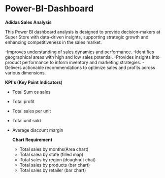 # Power-BI-Dashboard
**Adidas Sales Analysis**


This Power BI dashboard analysis is designed to provide decision-makers at Super Store with data-driven insights, supporting strategic growth and enhancing competitiveness in the sales market.

-Improves understanding of sales dynamics and performance.
-Identifies geographical areas with high and low sales potential.
-Provides insights into product performance to inform inventory and marketing strategies.
-Delivers actionable recommendations to optimize sales and profits across various dimensions.

**KPI's (Key Point Indicators)**

- Total Sum os sales
- Total profit
- Total sales per unit
- Total unit sold
- Average discount margin

  **Chart Requirement**

  - Total sales by months(Area chart)
  - Total salea by state (filled map)
  - Total sales by region (doughnut chat)
  - Total sales by products (bar chart)
  - Total sales by retailer (bar chart)
